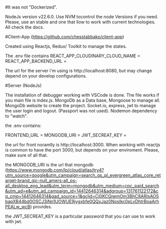 #It was not "Dockerized".

NodeJs version v22.6.0. Use NVM tocontrol the node Versions if you need. Please, use an stable and one that llow to 
work with current technologies. All check the docs.

#Client-App (https://github.com/chesstabbako/client-app)

Created using Reactjs, Redux/ Toolkit to manage the states.

The .env file contains
REACT_APP_CLOUDINARY_CLOUD_NAME = 
REACT_APP_BACKEND_URL = 

The url for the server i'm using is http://localhost:8080, but may change depend on your develop configurations.

#Server (NodeJs)

The installation of debugger working with VSCode is done. The file works if you main file is index.js. MongoDb as a Data base, Mongoose to manage all. 
MongoDb website to create the project. Socket.io, express, jwt to manage the user login and logout. (Passport was not used). Nodemon dependency to "watch".

the .env contains:

FRONTEND_URL = 
MONGODB_URI = 
JWT_SECREAT_KEY = 

the url for front noramlly is http://localhost:3000. When working with reactjs is common to have the port 3000, but depends on your enviroment. Please, make sure of all that. 

the MONGODB_URI is the url that mongodb (https://www.mongodb.com/lp/cloud/atlas/try4?utm_source=google&utm_campaign=search_gs_pl_evergreen_atlas_core_retarget-brand_gic-null_amers-all_ps-all_desktop_eng_lead&utm_term=mongodb&utm_medium=cpc_paid_search&utm_ad=e&utm_ad_campaign_id=14412646314&adgroup=131761122172&cq_cmp=14412646314&gad_source=1&gclid=Cj0KCQjwmOm3BhC8ARIsAOSbapXB44bd0OSCJ3iNn1UOWUE9jygxbfe0QQxJaz0NosIkc0pLyDhtrBoaArhPEALw_wcB) provides. 

the JWT_SECREAT_KEY is a particular password that you can use to work with jwt.




